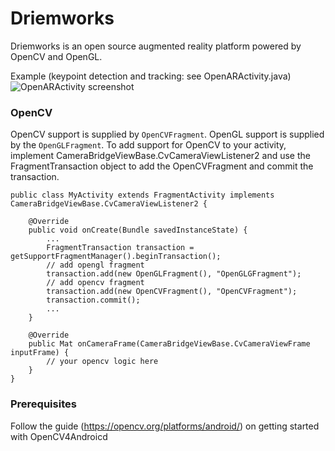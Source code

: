 # Driemworks
Driemworks is an open source augmented reality platform powered by OpenCV and OpenGL. 

Example (keypoint detection and tracking: see OpenARActivity.java)
![OpenARActivity screenshot](https://github.com/driemworks/driemworks/blob/master/screenshot.png?raw=true)

### OpenCV
OpenCV support is supplied by `OpenCVFragment`.
OpenGL support is supplied by the `OpenGLFragment`.
To add support for OpenCV to your activity, implement CameraBridgeViewBase.CvCameraViewListener2 and use the FragmentTransaction object to add the OpenCVFragment and commit the transaction.

```
public class MyActivity extends FragmentActivity implements CameraBridgeViewBase.CvCameraViewListener2 {

    @Override
    public void onCreate(Bundle savedInstanceState) {
        ...
        FragmentTransaction transaction = getSupportFragmentManager().beginTransaction();
        // add opengl fragment
        transaction.add(new OpenGLFragment(), "OpenGLGFragment");
        // add opencv fragment
        transaction.add(new OpenCVFragment(), "OpenCVFragment");
        transaction.commit();
        ...
    }

	@Override
    public Mat onCameraFrame(CameraBridgeViewBase.CvCameraViewFrame inputFrame) {
		// your opencv logic here
	}
}
```

### Prerequisites
Follow the guide (https://opencv.org/platforms/android/) on getting started with OpenCV4Androicd